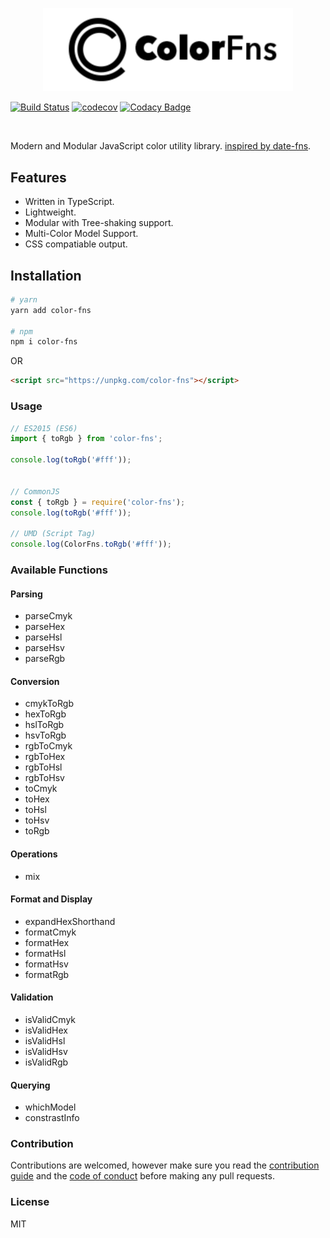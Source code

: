 <p align="center">
  <img width="400" src="https://github.com/baianat/color-fns/blob/master/logo.svg">
</p>

<p align="center">

[![Build Status](https://travis-ci.org/baianat/color-fns.svg?branch=master)](https://travis-ci.org/baianat/color-fns)
[![codecov](https://codecov.io/gh/baianat/color-fns/branch/master/graph/badge.svg)](https://codecov.io/gh/baianat/color-fns)
[![Codacy Badge](https://api.codacy.com/project/badge/Grade/a4d7bc3726514688b7186cce0852ebc4)](https://www.codacy.com/app/logaretm1/color-fns?utm_source=github.com&amp;utm_medium=referral&amp;utm_content=baianat/color-fns&amp;utm_campaign=Badge_Grade)

</p>
<br>

Modern and Modular JavaScript color utility library. [inspired by date-fns](https://date-fns.org/).

## Features

- Written in TypeScript.
- Lightweight.
- Modular with Tree-shaking support.
- Multi-Color Model Support.
- CSS compatiable output.

## Installation

```bash
# yarn
yarn add color-fns

# npm
npm i color-fns
```

OR

```html
<script src="https://unpkg.com/color-fns"></script>
```

### Usage

```js
// ES2015 (ES6)
import { toRgb } from 'color-fns';

console.log(toRgb('#fff'));


// CommonJS
const { toRgb } = require('color-fns');
console.log(toRgb('#fff'));

// UMD (Script Tag)
console.log(ColorFns.toRgb('#fff'));
```

### Available Functions

#### Parsing

- parseCmyk
- parseHex
- parseHsl
- parseHsv
- parseRgb

#### Conversion

- cmykToRgb
- hexToRgb
- hslToRgb
- hsvToRgb
- rgbToCmyk
- rgbToHex
- rgbToHsl
- rgbToHsv
- toCmyk
- toHex
- toHsl
- toHsv
- toRgb

#### Operations

- mix

#### Format and Display

- expandHexShorthand
- formatCmyk
- formatHex
- formatHsl
- formatHsv
- formatRgb

#### Validation

- isValidCmyk
- isValidHex
- isValidHsl
- isValidHsv
- isValidRgb

#### Querying

- whichModel
- constrastInfo

### Contribution

Contributions are welcomed, however make sure you read the [contribution guide](.github/CONTRIBUTING.md) and the [code of conduct](.github/CONDUCT.md) before making any pull requests.

### License

MIT
